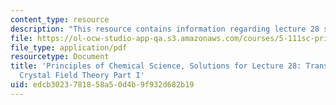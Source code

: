 ```yaml
---
content_type: resource
description: "This resource contains information regarding lecture 28 solution.\r\n"
file: https://ol-ocw-studio-app-qa.s3.amazonaws.com/courses/5-111sc-principles-of-chemical-science-fall-2014/edcb3023781858a50d4b9f932d682b19_MIT5_111F14_Lec28Soln.pdf
file_type: application/pdf
resourcetype: Document
title: 'Principles of Chemical Science, Solutions for Lecture 28: Transition Metals:
  Crystal Field Theory Part I'
uid: edcb3023-7818-58a5-0d4b-9f932d682b19
---
```


